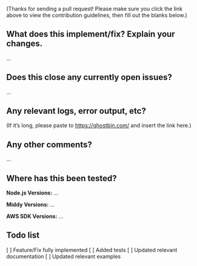 (Thanks for sending a pull request! Please make sure you click the link above to view the contribution guidelines, then fill out the blanks below.)

What does this implement/fix? Explain your changes.
---------------------------------------------------
…

Does this close any currently open issues?
------------------------------------------
…


Any relevant logs, error output, etc?
-------------------------------------
(If it’s long, please paste to https://ghostbin.com/ and insert the link here.)

Any other comments?
-------------------
…

Where has this been tested?
---------------------------
**Node.js Versions:** …

**Middy Versions:** …

**AWS SDK Versions:** …

Todo list
---------

[ ] Feature/Fix fully implemented
[ ] Added tests
[ ] Updated relevant documentation
[ ] Updated relevant examples
